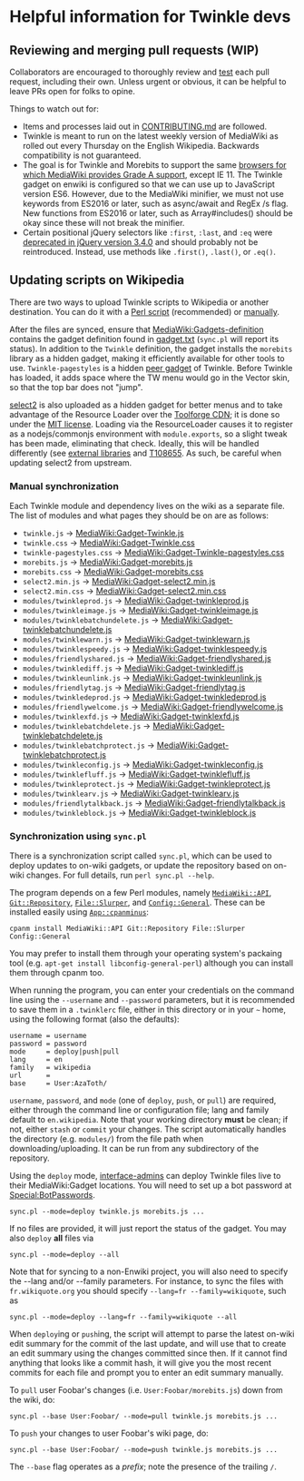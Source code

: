 # Helpful information for Twinkle devs

## Reviewing and merging pull requests (WIP)

Collaborators are encouraged to thoroughly review and [test](./CONTRIBUTING.md#testing-your-code) each pull request, including their own. Unless urgent or obvious, it can be helpful to leave PRs open for folks to opine.

Things to watch out for:

- Items and processes laid out in [CONTRIBUTING.md](./CONTRIBUTING.md) are followed.
- Twinkle is meant to run on the latest weekly version of MediaWiki as rolled out every Thursday on the English Wikipedia. Backwards compatibility is not guaranteed.
- The goal is for Twinkle and Morebits to support the same [browsers for which MediaWiki provides Grade A support](https://www.mediawiki.org/wiki/Browser_compatibility), except IE 11. The Twinkle gadget on enwiki is configured so that we can use up to JavaScript version ES6. However, due to the MediaWiki minifier, we must not use keywords from ES2016 or later, such as async/await and RegEx /s flag. New functions from ES2016 or later, such as Array#includes() should be okay since these will not break the minifier.
- Certain positional jQuery selectors like `:first`, `:last`, and `:eq` were [deprecated in jQuery version 3.4.0](https://blog.jquery.com/2019/04/10/jquery-3-4-0-released/) and should probably not be reintroduced. Instead, use methods like `.first()`, `.last()`, or `.eq()`.

## Updating scripts on Wikipedia

There are two ways to upload Twinkle scripts to Wikipedia or another destination. You can do it with a [Perl script](#synchronization-using-syncpl) (recommended) or [manually](#manual-synchronization).

After the files are synced, ensure that [MediaWiki:Gadgets-definition][] contains the gadget definition found in [gadget.txt](./gadget.txt) (`sync.pl` will report its status). In addition to the `Twinkle` definition, the gadget installs the `morebits` library as a hidden gadget, making it efficiently available for other tools to use. `Twinkle-pagestyles` is a hidden [peer gadget](https://www.mediawiki.org/wiki/ResourceLoader/Migration_guide_(users)#Gadget_peers) of Twinkle. Before Twinkle has loaded, it adds space where the TW menu would go in the Vector skin, so that the top bar does not "jump".

[select2][] is also uploaded as a hidden gadget for better menus and to take advantage of the Resource Loader over the [Toolforge CDN](https://tools.wmflabs.org/cdnjs/); it is done so under the [MIT license](https://github.com/select2/select2/blob/develop/LICENSE.md). Loading via the ResourceLoader causes it to register as a nodejs/commonjs environment with `module.exports`, so a slight tweak has been made, eliminating that check. Ideally, this will be handled differently (see [external libraries](https://www.mediawiki.org/wiki/ResourceLoader/Migration_guide_for_extension_developers#Special_case_of_external_libraries) and [T108655](https://phabricator.wikimedia.org/T108655). As such, be careful when updating select2 from upstream.

### Manual synchronization

Each Twinkle module and dependency lives on the wiki as a separate file. The list of modules and what pages they should be on are as follows:

- `twinkle.js` &rarr; [MediaWiki:Gadget-Twinkle.js][]
- `twinkle.css` &rarr; [MediaWiki:Gadget-Twinkle.css][]
- `twinkle-pagestyles.css` &rarr; [MediaWiki:Gadget-Twinkle-pagestyles.css][]
- `morebits.js` &rarr; [MediaWiki:Gadget-morebits.js][]
- `morebits.css` &rarr; [MediaWiki:Gadget-morebits.css][]
- `select2.min.js` &rarr; [MediaWiki:Gadget-select2.min.js][]
- `select2.min.css` &rarr; [MediaWiki:Gadget-select2.min.css][]
- `modules/twinkleprod.js` &rarr; [MediaWiki:Gadget-twinkleprod.js][]
- `modules/twinkleimage.js` &rarr; [MediaWiki:Gadget-twinkleimage.js][]
- `modules/twinklebatchundelete.js` &rarr; [MediaWiki:Gadget-twinklebatchundelete.js][]
- `modules/twinklewarn.js` &rarr; [MediaWiki:Gadget-twinklewarn.js][]
- `modules/twinklespeedy.js` &rarr; [MediaWiki:Gadget-twinklespeedy.js][]
- `modules/friendlyshared.js` &rarr; [MediaWiki:Gadget-friendlyshared.js][]
- `modules/twinklediff.js` &rarr; [MediaWiki:Gadget-twinklediff.js][]
- `modules/twinkleunlink.js` &rarr; [MediaWiki:Gadget-twinkleunlink.js][]
- `modules/friendlytag.js` &rarr; [MediaWiki:Gadget-friendlytag.js][]
- `modules/twinkledeprod.js` &rarr; [MediaWiki:Gadget-twinkledeprod.js][]
- `modules/friendlywelcome.js` &rarr; [MediaWiki:Gadget-friendlywelcome.js][]
- `modules/twinklexfd.js` &rarr; [MediaWiki:Gadget-twinklexfd.js][]
- `modules/twinklebatchdelete.js` &rarr; [MediaWiki:Gadget-twinklebatchdelete.js][]
- `modules/twinklebatchprotect.js` &rarr; [MediaWiki:Gadget-twinklebatchprotect.js][]
- `modules/twinkleconfig.js` &rarr; [MediaWiki:Gadget-twinkleconfig.js][]
- `modules/twinklefluff.js` &rarr; [MediaWiki:Gadget-twinklefluff.js][]
- `modules/twinkleprotect.js` &rarr; [MediaWiki:Gadget-twinkleprotect.js][]
- `modules/twinklearv.js` &rarr; [MediaWiki:Gadget-twinklearv.js][]
- `modules/friendlytalkback.js` &rarr; [MediaWiki:Gadget-friendlytalkback.js][]
- `modules/twinkleblock.js` &rarr; [MediaWiki:Gadget-twinkleblock.js][]

### Synchronization using `sync.pl`

There is a synchronization script called `sync.pl`, which can be used to deploy updates to on-wiki gadgets, or update the repository based on on-wiki changes. For full details, run `perl sync.pl --help`.

The program depends on a few Perl modules, namely [`MediaWiki::API`][MediaWiki::API], [`Git::Repository`][Git::Repository], [`File::Slurper`][File::Slurper], and [`Config::General`][Config::General]. These can be installed easily using [`App::cpanminus`][App::cpanminus]:

    cpanm install MediaWiki::API Git::Repository File::Slurper Config::General

You may prefer to install them through your operating system's packaing tool (e.g. `apt-get install libconfig-general-perl`) although you can install them through cpanm too.

When running the program, you can enter your credentials on the command line using the `--username` and `--password` parameters, but it is recommended to save them in a `.twinklerc` file, either in this directory or in your `~` home, using the following format (also the defaults):

    username = username
    password = password
    mode     = deploy|push|pull
    lang     = en
    family   = wikipedia
    url      =
    base     = User:AzaToth/

`username`, `password`, and `mode` (one of `deploy`, `push`, or `pull`) are required, either through the command line or configuration file; lang and family default to `en.wikipedia`. Note that your working directory **must** be clean; if not, either `stash` or `commit` your changes. The script automatically handles the directory (e.g. `modules/`) from the file path when downloading/uploading. It can be run from any subdirectory of the repository.

Using the `deploy` mode, [interface-admins][intadmin] can deploy Twinkle files live to their MediaWiki:Gadget locations. You will need to set up a bot password at [Special:BotPasswords][special_botpass].

    sync.pl --mode=deploy twinkle.js morebits.js ...

If no files are provided, it will just report the status of the gadget. You may also `deploy` **all** files via

    sync.pl --mode=deploy --all

Note that for syncing to a non-Enwiki project, you will also need to specify the --lang and/or --family parameters. For instance, to sync the files with `fr.wikiquote.org` you should specify `--lang=fr --family=wikiquote`, such as

    sync.pl --mode=deploy --lang=fr --family=wikiquote --all

When `deploy`ing or `push`ing, the script will attempt to parse the latest on-wiki edit summary for the commit of the last update, and will use that to create an edit summary using the changes committed since then. If it cannot find anything that looks like a commit hash, it will give you the most recent commits for each file and prompt you to enter an edit summary manually.

To `pull` user Foobar's changes (i.e. `User:Foobar/morebits.js`) down from the wiki, do:

    sync.pl --base User:Foobar/ --mode=pull twinkle.js morebits.js ...

To `push` your changes to user Foobar's wiki page, do:

    sync.pl --base User:Foobar/ --mode=push twinkle.js morebits.js ...

The `--base` flag operates as a *prefix*; note the presence of the trailing `/`.

[MediaWiki:Gadgets-definition]: https://en.wikipedia.org/wiki/MediaWiki:Gadgets-definition
[MediaWiki:Gadget-Twinkle.js]: https://en.wikipedia.org/wiki/MediaWiki:Gadget-Twinkle.js
[MediaWiki:Gadget-Twinkle.css]: https://en.wikipedia.org/wiki/MediaWiki:Gadget-Twinkle.css
[MediaWiki:Gadget-Twinkle-pagestyles.css]: https://en.wikipedia.org/wiki/MediaWiki:Gadget-Twinkle-pagestyles.css
[MediaWiki:Gadget-morebits.js]: https://en.wikipedia.org/wiki/MediaWiki:Gadget-morebits.js
[MediaWiki:Gadget-morebits.css]: https://en.wikipedia.org/wiki/MediaWiki:Gadget-morebits.css
[MediaWiki:Gadget-select2.min.js]: https://en.wikipedia.org/wiki/MediaWiki:Gadget-select2.min.js
[MediaWiki:Gadget-select2.min.css]: https://en.wikipedia.org/wiki/MediaWiki:Gadget-select2.min.css
[MediaWiki:Gadget-twinkleprod.js]: https://en.wikipedia.org/wiki/MediaWiki:Gadget-twinkleprod.js
[MediaWiki:Gadget-twinkleimage.js]: https://en.wikipedia.org/wiki/MediaWiki:Gadget-twinkleimage.js
[MediaWiki:Gadget-twinklebatchundelete.js]: https://en.wikipedia.org/wiki/MediaWiki:Gadget-twinklebatchundelete.js
[MediaWiki:Gadget-twinklewarn.js]: https://en.wikipedia.org/wiki/MediaWiki:Gadget-twinklewarn.js
[MediaWiki:Gadget-twinklespeedy.js]: https://en.wikipedia.org/wiki/MediaWiki:Gadget-twinklespeedy.js
[MediaWiki:Gadget-friendlyshared.js]: https://en.wikipedia.org/wiki/MediaWiki:Gadget-friendlyshared.js
[MediaWiki:Gadget-twinklediff.js]: https://en.wikipedia.org/wiki/MediaWiki:Gadget-twinklediff.js
[MediaWiki:Gadget-twinkleunlink.js]: https://en.wikipedia.org/wiki/MediaWiki:Gadget-twinkleunlink.js
[MediaWiki:Gadget-friendlytag.js]: https://en.wikipedia.org/wiki/MediaWiki:Gadget-friendlytag.js
[MediaWiki:Gadget-twinkledeprod.js]: https://en.wikipedia.org/wiki/MediaWiki:Gadget-twinkledeprod.js
[MediaWiki:Gadget-friendlywelcome.js]: https://en.wikipedia.org/wiki/MediaWiki:Gadget-friendlywelcome.js
[MediaWiki:Gadget-twinklexfd.js]: https://en.wikipedia.org/wiki/MediaWiki:Gadget-twinklexfd.js
[MediaWiki:Gadget-twinklebatchdelete.js]: https://en.wikipedia.org/wiki/MediaWiki:Gadget-twinklebatchdelete.js
[MediaWiki:Gadget-twinklebatchprotect.js]: https://en.wikipedia.org/wiki/MediaWiki:Gadget-twinklebatchprotect.js
[MediaWiki:Gadget-twinkleconfig.js]: https://en.wikipedia.org/wiki/MediaWiki:Gadget-twinkleconfig.js
[MediaWiki:Gadget-twinklefluff.js]: https://en.wikipedia.org/wiki/MediaWiki:Gadget-twinklefluff.js
[MediaWiki:Gadget-twinkleprotect.js]: https://en.wikipedia.org/wiki/MediaWiki:Gadget-twinkleprotect.js
[MediaWiki:Gadget-twinklearv.js]: https://en.wikipedia.org/wiki/MediaWiki:Gadget-twinklearv.js
[MediaWiki:Gadget-friendlytalkback.js]: https://en.wikipedia.org/wiki/MediaWiki:Gadget-friendlytalkback.js
[MediaWiki:Gadget-twinkleblock.js]: https://en.wikipedia.org/wiki/MediaWiki:Gadget-twinkleblock.js
[select2]: https://github.com/select2/select2
[MediaWiki::API]: https://metacpan.org/pod/MediaWiki::API
[Git::Repository]: https://metacpan.org/pod/Git::Repository
[File::Slurper]: https://metacpan.org/pod/File::Slurper
[Config::General]: https://metacpan.org/pod/Config::General
[App::cpanminus]: https://metacpan.org/pod/App::cpanminus
[intadmin]: https://en.wikipedia.org/wiki/Wikipedia:Interface_administrators
[special_botpass]: https://en.wikipedia.org/wiki/Special:BotPasswords
